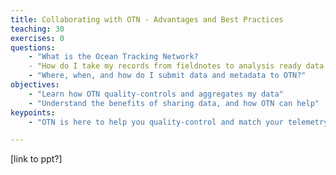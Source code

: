 ```yaml
---
title: Collaborating with OTN - Advantages and Best Practices
teaching: 30
exercises: 0
questions:
    - "What is the Ocean Tracking Network?
    - "How do I take my records from fieldnotes to analysis ready data sets?
    - "Where, when, and how do I submit data and metadata to OTN?"
objectives:
    - "Learn how OTN quality-controls and aggregates my data"
    - "Understand the benefits of sharing data, and how OTN can help"
keypoints:
    - "OTN is here to help you quality-control and match your telemetry data with all the other projects across their global network"

---
```


[link to ppt?]
